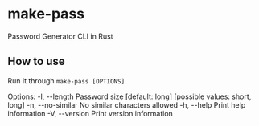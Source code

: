 # make-pass
Password Generator CLI in Rust

## How to use

Run it through `make-pass [OPTIONS]`

Options:
  -l, --length <LENGTH>  Password size [default: long] [possible values: short, long]
  -n, --no-similar       No similar characters allowed
  -h, --help             Print help information
  -V, --version          Print version information
